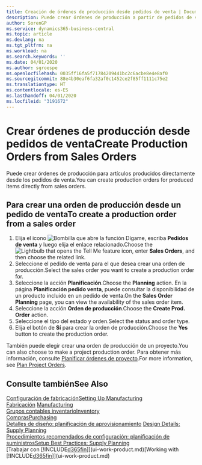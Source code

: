 ```yaml
---
title: Creación de órdenes de producción desde pedidos de venta | Documentos de Microsoft
description: Puede crear órdenes de producción a partir de pedidos de venta en el departamento Ventas y Marketing.
author: SorenGP
ms.service: dynamics365-business-central
ms.topic: article
ms.devlang: na
ms.tgt_pltfrm: na
ms.workload: na
ms.search.keywords: ''
ms.date: 04/01/2020
ms.author: sgroespe
ms.openlocfilehash: 0035ff16fa5f71784209441bc2c6acbe8e4e8af0
ms.sourcegitcommit: 88e4b30eaf6fa32af0c1452ce2f85ff1111c75e2
ms.translationtype: HT
ms.contentlocale: es-ES
ms.lasthandoff: 04/01/2020
ms.locfileid: "3191672"
---
```

# <a name="create-production-orders-from-sales-orders"></a><span data-ttu-id="1a2f4-103">Crear órdenes de producción desde pedidos de venta</span><span class="sxs-lookup"><span data-stu-id="1a2f4-103">Create Production Orders from Sales Orders</span></span>
<span data-ttu-id="1a2f4-104">Puede crear órdenes de producción para artículos producidos directamente desde los pedidos de venta.</span><span class="sxs-lookup"><span data-stu-id="1a2f4-104">You can create production orders for produced items directly from sales orders.</span></span>  

## <a name="to-create-a-production-order-from-a-sales-order"></a><span data-ttu-id="1a2f4-105">Para crear una orden de producción desde un pedido de venta</span><span class="sxs-lookup"><span data-stu-id="1a2f4-105">To create a production order from a sales order</span></span>  

1.  <span data-ttu-id="1a2f4-106">Elija el icono ![Bombilla que abre la función Dígame](media/ui-search/search_small.png "Dígame qué desea hacer"), escriba **Pedidos de venta** y luego elija el enlace relacionado.</span><span class="sxs-lookup"><span data-stu-id="1a2f4-106">Choose the ![Lightbulb that opens the Tell Me feature](media/ui-search/search_small.png "Tell me what you want to do") icon, enter **Sales Orders**, and then choose the related link.</span></span>  
2.  <span data-ttu-id="1a2f4-107">Seleccione el pedido de venta para el que desea crear una orden de producción.</span><span class="sxs-lookup"><span data-stu-id="1a2f4-107">Select the sales order you want to create a production order for.</span></span>  
3.  <span data-ttu-id="1a2f4-108">Seleccione la acción **Planificación**.</span><span class="sxs-lookup"><span data-stu-id="1a2f4-108">Choose the **Planning** action.</span></span> <span data-ttu-id="1a2f4-109">En la página **Planificación pedido venta**, puede consultar la disponibilidad de un producto incluido en un pedido de venta.</span><span class="sxs-lookup"><span data-stu-id="1a2f4-109">On the **Sales Order Planning** page, you can view the availability of the sales order item.</span></span>  
4.  <span data-ttu-id="1a2f4-110">Seleccione la acción **Orden de producción**.</span><span class="sxs-lookup"><span data-stu-id="1a2f4-110">Choose the **Create Prod. Order** action.</span></span>  
5.  <span data-ttu-id="1a2f4-111">Seleccione el tipo del estado y orden.</span><span class="sxs-lookup"><span data-stu-id="1a2f4-111">Select the status and order type.</span></span>  
6.  <span data-ttu-id="1a2f4-112">Elija el botón de **Sí** para crear la orden de producción.</span><span class="sxs-lookup"><span data-stu-id="1a2f4-112">Choose the **Yes** button to create the production order.</span></span>

<span data-ttu-id="1a2f4-113">También puede elegir crear una orden de producción de un proyecto.</span><span class="sxs-lookup"><span data-stu-id="1a2f4-113">You can also choose to make a project production order.</span></span> <span data-ttu-id="1a2f4-114">Para obtener más información, consulte [Planificar órdenes de proyecto](production-how-to-plan-project-orders.md).</span><span class="sxs-lookup"><span data-stu-id="1a2f4-114">For more information, see [Plan Project Orders](production-how-to-plan-project-orders.md).</span></span>   

## <a name="see-also"></a><span data-ttu-id="1a2f4-115">Consulte también</span><span class="sxs-lookup"><span data-stu-id="1a2f4-115">See Also</span></span>  
[<span data-ttu-id="1a2f4-116">Configuración de fabricación</span><span class="sxs-lookup"><span data-stu-id="1a2f4-116">Setting Up Manufacturing</span></span>](production-configure-production-processes.md)  
<span data-ttu-id="1a2f4-117">[Fabricación](production-manage-manufacturing.md)  </span><span class="sxs-lookup"><span data-stu-id="1a2f4-117">[Manufacturing](production-manage-manufacturing.md)  </span></span>  
[<span data-ttu-id="1a2f4-118">Grupos contables inventario</span><span class="sxs-lookup"><span data-stu-id="1a2f4-118">Inventory</span></span>](inventory-manage-inventory.md)  
[<span data-ttu-id="1a2f4-119">Compras</span><span class="sxs-lookup"><span data-stu-id="1a2f4-119">Purchasing</span></span>](purchasing-manage-purchasing.md)  
<span data-ttu-id="1a2f4-120">[Detalles de diseño: planificación de aprovisionamiento](design-details-supply-planning.md) </span><span class="sxs-lookup"><span data-stu-id="1a2f4-120">[Design Details: Supply Planning](design-details-supply-planning.md) </span></span>  
[<span data-ttu-id="1a2f4-121">Procedimientos recomendados de configuración: planificación de suministros</span><span class="sxs-lookup"><span data-stu-id="1a2f4-121">Setup Best Practices: Supply Planning</span></span>](setup-best-practices-supply-planning.md)  
<span data-ttu-id="1a2f4-122">[Trabajar con [!INCLUDE[d365fin](includes/d365fin_md.md)]](ui-work-product.md)</span><span class="sxs-lookup"><span data-stu-id="1a2f4-122">[Working with [!INCLUDE[d365fin](includes/d365fin_md.md)]](ui-work-product.md)</span></span>
